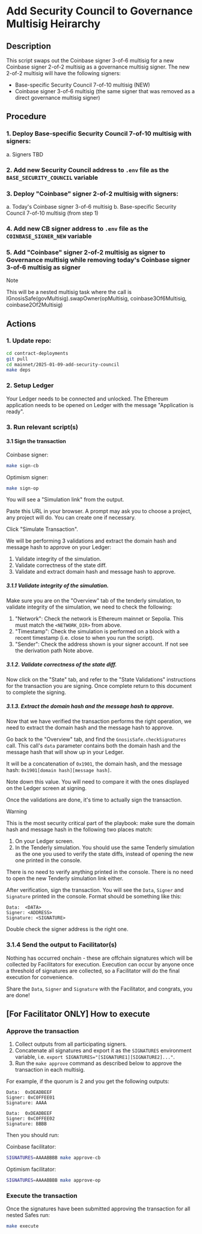 # Add Security Council to Governance Multisig Heirarchy

## Description

This script swaps out the Coinbase signer 3-of-6 multisig for a new Coinbase signer 2-of-2 multisig as a governance multisig signer. The new 2-of-2 multisig will have the following signers:

- Base-specific Security Council 7-of-10 multisig (NEW)
- Coinbase signer 3-of-6 multisig (the same signer that was removed as a direct governance multisig signer)

## Procedure

### 1. Deploy Base-specific Security Council 7-of-10 multisig with signers:

a. Signers TBD

### 2. Add new Security Council address to `.env` file as the `BASE_SECURITY_COUNCIL` variable

### 3. Deploy "Coinbase" signer 2-of-2 multisig with signers:

a. Today's Coinbase signer 3-of-6 multisig
b. Base-specific Security Council 7-of-10 multisig (from step 1)

### 4. Add new CB signer address to `.env` file as the `COINBASE_SIGNER_NEW` variable

### 5. Add "Coinbase" signer 2-of-2 multisig as signer to Governance multisig while removing today's Coinbase signer 3-of-6 multisig as signer

> [!NOTE]
> This will be a nested multisig task where the call is IGnosisSafe(govMultisig).swapOwner(opMultisig, coinbase3Of6Multisig, coinbase2Of2Multisig)

## Actions

### 1. Update repo:

```bash
cd contract-deployments
git pull
cd mainnet/2025-01-09-add-security-council
make deps
```

### 2. Setup Ledger

Your Ledger needs to be connected and unlocked. The Ethereum
application needs to be opened on Ledger with the message "Application
is ready".

### 3. Run relevant script(s)

#### 3.1 Sign the transaction

Coinbase signer:

```bash
make sign-cb
```

Optimism signer:

```bash
make sign-op
```

You will see a "Simulation link" from the output.

Paste this URL in your browser. A prompt may ask you to choose a
project, any project will do. You can create one if necessary.

Click "Simulate Transaction".

We will be performing 3 validations and extract the domain hash and
message hash to approve on your Ledger:

1. Validate integrity of the simulation.
2. Validate correctness of the state diff.
3. Validate and extract domain hash and message hash to approve.

##### 3.1.1 Validate integrity of the simulation.

Make sure you are on the "Overview" tab of the tenderly simulation, to
validate integrity of the simulation, we need to check the following:

1. "Network": Check the network is Ethereum mainnet or Sepolia. This must match the `<NETWORK_DIR>` from above.
2. "Timestamp": Check the simulation is performed on a block with a
   recent timestamp (i.e. close to when you run the script).
3. "Sender": Check the address shown is your signer account. If not see the derivation path Note above.

##### 3.1.2. Validate correctness of the state diff.

Now click on the "State" tab, and refer to the "State Validations" instructions for the transaction you are signing.
Once complete return to this document to complete the signing.

##### 3.1.3. Extract the domain hash and the message hash to approve.

Now that we have verified the transaction performs the right
operation, we need to extract the domain hash and the message hash to
approve.

Go back to the "Overview" tab, and find the
`GnosisSafe.checkSignatures` call. This call's `data` parameter
contains both the domain hash and the message hash that will show up
in your Ledger.

It will be a concatenation of `0x1901`, the domain hash, and the
message hash: `0x1901[domain hash][message hash]`.

Note down this value. You will need to compare it with the ones
displayed on the Ledger screen at signing.

Once the validations are done, it's time to actually sign the
transaction.

> [!WARNING]
> This is the most security critical part of the playbook: make sure the
> domain hash and message hash in the following two places match:
>
> 1. On your Ledger screen.
> 2. In the Tenderly simulation. You should use the same Tenderly
>    simulation as the one you used to verify the state diffs, instead
>    of opening the new one printed in the console.
>
> There is no need to verify anything printed in the console. There is
> no need to open the new Tenderly simulation link either.

After verification, sign the transaction. You will see the `Data`,
`Signer` and `Signature` printed in the console. Format should be
something like this:

```shell
Data:  <DATA>
Signer: <ADDRESS>
Signature: <SIGNATURE>
```

Double check the signer address is the right one.

### 3.1.4 Send the output to Facilitator(s)

Nothing has occurred onchain - these are offchain signatures which
will be collected by Facilitators for execution. Execution can occur
by anyone once a threshold of signatures are collected, so a
Facilitator will do the final execution for convenience.

Share the `Data`, `Signer` and `Signature` with the Facilitator, and
congrats, you are done!

## [For Facilitator ONLY] How to execute

### Approve the transaction

1. Collect outputs from all participating signers.
2. Concatenate all signatures and export it as the `SIGNATURES`
   environment variable, i.e. `export
SIGNATURES="[SIGNATURE1][SIGNATURE2]..."`.
3. Run the `make approve` command as described below to approve the transaction in each multisig.

For example, if the quorum is 2 and you get the following outputs:

```shell
Data:  0xDEADBEEF
Signer: 0xC0FFEE01
Signature: AAAA
```

```shell
Data:  0xDEADBEEF
Signer: 0xC0FFEE02
Signature: BBBB
```

Then you should run:

Coinbase facilitator:

```bash
SIGNATURES=AAAABBBB make approve-cb
```

Optimism facilitator:

```bash
SIGNATURES=AAAABBBB make approve-op
```

### Execute the transaction

Once the signatures have been submitted approving the transaction for all nested Safes run:

```bash
make execute
```
